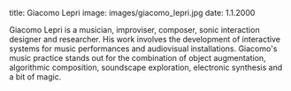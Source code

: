 title: Giacomo Lepri
image: images/giacomo_lepri.jpg
date: 1.1.2000

Giacomo Lepri is a musician, improviser, composer, sonic interaction designer and researcher. His work involves the development of interactive systems for music performances and audiovisual installations. Giacomo's music practice stands out for the combination of object augmentation, algorithmic composition, soundscape exploration, electronic synthesis and a bit of magic.
